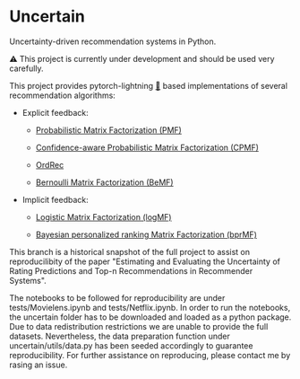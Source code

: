Uncertain
=======

Uncertainty-driven recommendation systems in Python.

:warning: This project is currently under development and should be used very carefully.

This project provides pytorch-lightning [:link:](https://github.com/PyTorchLightning/pytorch-lightning) based implementations of several recommendation algorithms:

* Explicit feedback:

    * [Probabilistic Matrix Factorization (PMF)](https://proceedings.neurips.cc/paper/2007/file/d7322ed717dedf1eb4e6e52a37ea7bcd-Paper.pdf)
    
    * [Confidence-aware Probabilistic Matrix Factorization (CPMF)](https://ojs.aaai.org/index.php/AAAI/article/view/11251)
    
    * [OrdRec](https://dl.acm.org/doi/abs/10.1145/2043932.2043956)
    
    * [Bernoulli Matrix Factorization (BeMF)](https://arxiv.org/pdf/2006.03481v1.pdf)

* Implicit feedback:

    * [Logistic Matrix Factorization (logMF)](https://web.stanford.edu/~rezab/nips2014workshop/submits/logmat.pdf)
    
    * [Bayesian personalized ranking Matrix Factorization (bprMF)](https://arxiv.org/pdf/1205.2618.pdf)


This branch is a historical snapshot of the full project to assist on reproducilibity of the paper "Estimating and Evaluating the Uncertainty of Rating Predictions and Top-n Recommendations in Recommender Systems".

The notebooks to be followed for reproducibility are under tests/Movielens.ipynb and tests/Netflix.ipynb. In order to run the notebooks, the uncertain folder has to be downloaded and loaded as a python package. Due to data redistribution restrictions we are unable to provide the full datasets. Nevertheless, the data preparation function under uncertain/utils/data.py has been seeded accordingly to guarantee reproducibility. For further assistance on reproducing, please contact me by rasing an issue.
